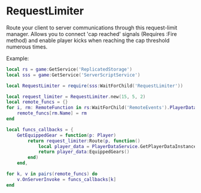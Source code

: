 # RequestLimiter

Route your client to server communications through this request-limit manager. Allows you to connect 'cap reached' signals (Requires :Fire method) and enable player kicks when reaching the cap threshold numerous times.

Example:
```lua
local rs = game:GetService('ReplicatedStorage')
local sss = game:GetService('ServerScriptService')

local RequestLimiter = require(sss:WaitForChild('RequestLimiter'))

local request_limiter = RequestLimiter.new(15, 5, 2)
local remote_funcs = {}
for i, rm: RemoteFunction in rs:WaitForChild('RemoteEvents').PlayerData.FromClient:GetChildren() do
	remote_funcs[rm.Name] = rm
end

local funcs_callbacks = {
	GetEquippedGear = function(p: Player)
		return request_limiter:Route(p, function()
			local player_data = PlayerDataService.GetPlayerDataInstance(p)
			return player_data:EquippedGears()	
		end)
	end,

for k, v in pairs(remote_funcs) do
	v.OnServerInvoke = funcs_callbacks[k]
end
